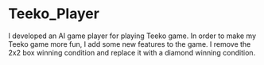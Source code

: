 # Teeko_Player
I developed an AI game player for playing Teeko game.
In order to make my Teeko game more fun, I add some new features to the game.
I remove the 2x2 box winning condition and replace it with a diamond winning condition.
